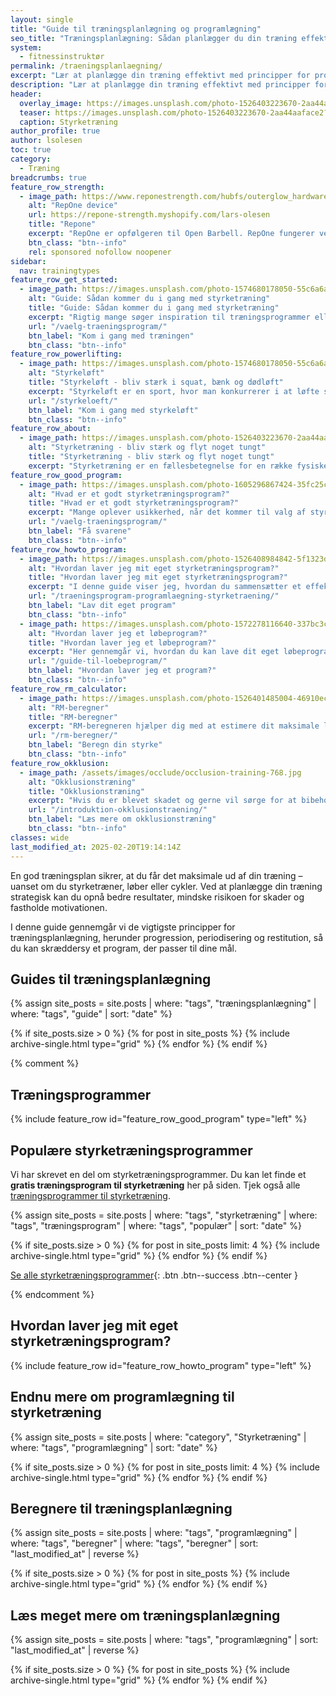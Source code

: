 ```yaml
---
layout: single
title: "Guide til træningsplanlægning og programlægning"
seo_title: "Træningsplanlægning: Sådan planlægger du din træning effektivt"
system:
  - fitnessinstruktør
permalink: /traeningsplanlaegning/
excerpt: "Lær at planlægge din træning effektivt med principper for progression, periodisering og restitution. Skab et træningsprogram, der passer til dine mål."
description: "Lær at planlægge din træning effektivt med principper for progression, periodisering og restitution. Skab et træningsprogram, der passer til dine mål."
header:
  overlay_image: https://images.unsplash.com/photo-1526403223670-2aa44aaface2?ixlib=rb-1.2.1&ixid=eyJhcHBfaWQiOjEyMDd9&auto=format&fit=crop&h=630&w=1200&q=60
  teaser: https://images.unsplash.com/photo-1526403223670-2aa44aaface2?ixlib=rb-1.2.1&ixid=eyJhcHBfaWQiOjEyMDd9&auto=format&fit=crop&h=300&w=400&q=10
  caption: Styrketræning
author_profile: true
author: lsolesen
toc: true
category:
  - Træning
breadcrumbs: true
feature_row_strength:
  - image_path: https://www.reponestrength.com/hubfs/outerglow_hardware-1.png
    alt: "RepOne device"
    url: https://repone-strength.myshopify.com/lars-olesen
    title: "Repone"
    excerpt: "RepOne er opfølgeren til Open Barbell. RepOne fungerer ved at spænde en snor på stangen med en lille magnet. Formålet med RepOne er at have et prisleje, hvor den almindelige forbruger kan være med."
    btn_class: "btn--info"
    rel: sponsored nofollow noopener
sidebar:
  nav: trainingtypes
feature_row_get_started:
  - image_path: https://images.unsplash.com/photo-1574680178050-55c6a6a96e0a?ixlib=rb-1.2.1&ixid=MXwxMjA3fDB8MHxwaG90by1wYWdlfHx8fGVufDB8fHw%3D&auto=format&fit=crop&h=300&w=400&q=10
    alt: "Guide: Sådan kommer du i gang med styrketræning"
    title: "Guide: Sådan kommer du i gang med styrketræning"
    excerpt: "Rigtig mange søger inspiration til træningsprogrammer eller er i tvivl om, hvilket styrketræningsprogram de skal vælge. Programmet er vigtig del af træningen, men hvordan får jeg valgt det rigtige styrketræningsprogram? Hvordan kommer du egentlig i gang?"
    url: "/vaelg-traeningsprogram/"
    btn_label: "Kom i gang med træningen"
    btn_class: "btn--info"
feature_row_powerlifting:
  - image_path: https://images.unsplash.com/photo-1574680178050-55c6a6a96e0a?ixlib=rb-1.2.1&ixid=MXwxMjA3fDB8MHxwaG90by1wYWdlfHx8fGVufDB8fHw%3D&auto=format&fit=crop&h=300&w=400&q=10
    alt: "Styrkeløft"
    title: "Styrkeløft - bliv stærk i squat, bænk og dødløft"
    excerpt: "Styrkeløft er en sport, hvor man konkurrerer i at løfte så mange kg som muligt i disciplinerne squat, bænkpres og dødløft. Styrkeløft kan enten udføres med udstyr (særlige dragter) eller klassisk (raw)."
    url: "/styrkeloeft/"
    btn_label: "Kom i gang med styrkeløft"
    btn_class: "btn--info"
feature_row_about:
  - image_path: https://images.unsplash.com/photo-1526403223670-2aa44aaface2?ixlib=rb-1.2.1&ixid=eyJhcHBfaWQiOjEyMDd9&auto=format&fit=crop&h=300&w=400&q=10
    alt: "Styrketræning - bliv stærk og flyt noget tungt"
    title: "Styrketræning - bliv stærk og flyt noget tungt"
    excerpt: "Styrketræning er en fællesbetegnelse for en række fysiske øvelser, som bruges til at styrke udøverens muskler. Formålet med styrketræning kan både være at blive stærkere eller få større muskler."
feature_row_good_program:
  - image_path: https://images.unsplash.com/photo-1605296867424-35fc25c9212a?ixid=MnwxMjA3fDB8MHxwaG90by1wYWdlfHx8fGVufDB8fHx8&ixlib=rb-1.2.1&auto=format&fit=crop&h=300&w=300&q=10
    alt: "Hvad er et godt styrketræningsprogram?"
    title: "Hvad er et godt styrketræningsprogram?"
    excerpt: "Mange oplever usikkerhed, når det kommer til valg af styrketræningsprogram – og det er helt forståeligt. Hvordan vælger man det rigtige program? Hvor mange gange om ugen bør du træne? Hvor mange gentagelser og sæt giver resultater? Hvilke øvelser skal du inkludere, og hvornår er det tid til at skifte program?"
    url: "/vaelg-traeningsprogram/"
    btn_label: "Få svarene"
    btn_class: "btn--info"
feature_row_howto_program:
  - image_path: https://images.unsplash.com/photo-1526408984842-5f1323d42469?ixlib=rb-1.2.1&ixid=eyJhcHBfaWQiOjEyMDd9&auto=format&fit=crop&h=300&w=400&q=10
    alt: "Hvordan laver jeg mit eget styrketræningsprogram?"
    title: "Hvordan laver jeg mit eget styrketræningsprogram?"
    excerpt: "I denne guide viser jeg, hvordan du sammensætter et effektivt styrketræningsprogram. Jeg gennemgår de grundlæggende træningsprincipper, så du kan skabe et program, der er skræddersyet til dine mål og behov."
    url: "/traeningsprogram-programlaegning-styrketraening/"
    btn_label: "Lav dit eget program"
    btn_class: "btn--info"
  - image_path: https://images.unsplash.com/photo-1572278116640-337bc3c3b8ae?ixid=MnwxMjA3fDB8MHxwaG90by1wYWdlfHx8fGVufDB8fHx8&ixlib=rb-1.2.1&auto=format&fit=crop&h=300&w=400&q=10
    alt: "Hvordan laver jeg et løbeprogram?"
    title: "Hvordan laver jeg et løbeprogram?"
    excerpt: "Her gennemgår vi, hvordan du kan lave dit eget løbeprogram. Hvilke parametre skal kan du lægge ind i dine løbeprogrammer, og hvordan opbygger du din løbetræning."
    url: "/guide-til-loebeprogram/"
    btn_label: "Hvordan laver jeg et program?"
    btn_class: "btn--info"
feature_row_rm_calculator:
  - image_path: https://images.unsplash.com/photo-1526401485004-46910ecc8e51?ixlib=rb-1.2.1&auto=format&fit=crop&h=300&w=400&q=10
    alt: "RM-beregner"
    title: "RM-beregner"
    excerpt: "RM-beregneren hjælper dig med at estimere dit maksimale løft (1RM) baseret på din præstation i en given øvelse. Brug beregneren til at finde ud af, hvor meget du kan løfte i maksimal styrke, og tilpas din træning derefter."
    url: "/rm-beregner/"
    btn_label: "Beregn din styrke"
    btn_class: "btn--info"
feature_row_okklusion:
  - image_path: /assets/images/occlude/occlusion-training-768.jpg
    alt: "Okklusionstræning"
    title: "Okklusionstræning"
    excerpt: "Hvis du er blevet skadet og gerne vil sørge for at bibeholde din muskelmasse, så kan du overveje okklusionstræning. Læs lidt mere om det her og spørg din fysioterapeut om gode råd."
    url: "/introduktion-okklusionstraening/"
    btn_label: "Læs mere om okklusionstræning"
    btn_class: "btn--info"
classes: wide
last_modified_at: 2025-02-20T19:14:14Z
---
```


En god træningsplan sikrer, at du får det maksimale ud af din træning – uanset om du styrketræner, løber eller cykler. Ved at planlægge din træning strategisk kan du opnå bedre resultater, mindske risikoen for skader og fastholde motivationen.

I denne guide gennemgår vi de vigtigste principper for træningsplanlægning, herunder progression, periodisering og restitution, så du kan skræddersy et program, der passer til dine mål.

## Guides til træningsplanlægning

{% assign site_posts = site.posts | where: "tags", "træningsplanlægning" | where: "tags", "guide" | sort: "date" %}

<div class="feature__wrapper">

{% if site_posts.size > 0 %}
  {% for post in site_posts %}
    {% include archive-single.html type="grid" %}
  {% endfor %}
{% endif %}

</div>

{% comment %}

## Træningsprogrammer

{% include feature_row id="feature_row_good_program" type="left" %}

## Populære styrketræningsprogrammer

Vi har skrevet en del om styrketræningsprogrammer. Du kan let finde et **gratis træningsprogram til styrketræning** her på siden. Tjek også alle [træningsprogrammer til styrketræning](/styrketraeningsprogrammer/).

{% assign site_posts = site.posts | where: "tags", "styrketræning" | where: "tags", "træningsprogram" | where: "tags", "populær" | sort: "date" %}

<div class="feature__wrapper" markdown="1">

{% if site_posts.size > 0 %}
  {% for post in site_posts limit: 4 %}
    {% include archive-single.html type="grid" %}
  {% endfor %}
{% endif %}

[Se alle styrketræningsprogrammer](/styrketraeningsprogrammer/){: .btn .btn--success .btn--center }

</div>

{% endcomment %}

## Hvordan laver jeg mit eget styrketræningsprogram?

{% include feature_row id="feature_row_howto_program" type="left" %}

## Endnu mere om programlægning til styrketræning

{% assign site_posts = site.posts | where: "category", "Styrketræning" | where: "tags", "programlægning" | sort: "date" %}

<div class="feature__wrapper">

{% if site_posts.size > 0 %}
  {% for post in site_posts limit: 4 %}
    {% include archive-single.html type="grid" %}
  {% endfor %}
{% endif %}

</div>

## Beregnere til træningsplanlægning

{% assign site_posts = site.posts | where: "tags", "programlægning" | where: "tags", "beregner" | where: "tags", "beregner" | sort: "last_modified_at" | reverse %}

<div class="feature__wrapper">

{% if site_posts.size > 0 %}
  {% for post in site_posts %}
    {% include archive-single.html type="grid" %}
  {% endfor %}
{% endif %}

</div>

## Læs meget mere om træningsplanlægning

{% assign site_posts = site.posts | where: "tags", "programlægning" | sort: "last_modified_at" | reverse %}

<div class="feature__wrapper">

{% if site_posts.size > 0 %}
  {% for post in site_posts %}
    {% include archive-single.html type="grid" %}
  {% endfor %}
{% endif %}

</div>
